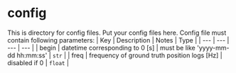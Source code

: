 # config
This is directory for config files.
Put your config files here.
Config file must contain following parameters:
| Key   | Description                                  | Notes                              | Type        |
| ---   | ---                                          | ---                                | ---         |
| begin | datetime corresponding to 0 [s]              | must be like 'yyyy-mm-dd hh:mm:ss' | `str`       |
| freq  | frequency of ground truth position logs [Hz] | disabled if 0                      | `float`     |
